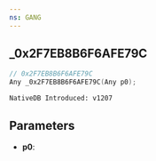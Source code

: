 ```yaml
---
ns: GANG
---
```

## _0x2F7EB8B6F6AFE79C

```c
// 0x2F7EB8B6F6AFE79C
Any _0x2F7EB8B6F6AFE79C(Any p0);
```

```
NativeDB Introduced: v1207
```

## Parameters
* **p0**:
